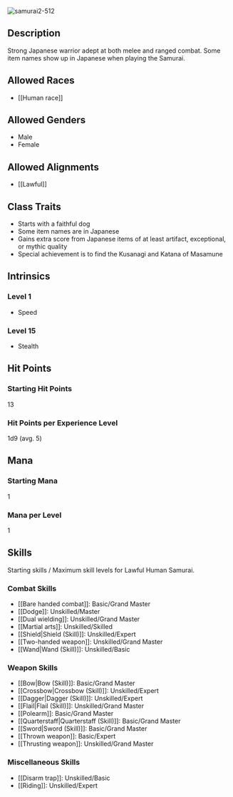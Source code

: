 ![samurai2-512](https://github.com/hyvanmielenpelit/GnollHack/assets/16661034/a71f7fef-a75c-43f1-80eb-afc6b36bb776)

## Description
Strong Japanese warrior adept at both melee and ranged combat. Some item names show up in Japanese when playing the Samurai.

## Allowed Races
- [[Human race]]

## Allowed Genders
- Male
- Female

## Allowed Alignments
- [[Lawful]]

## Class Traits
- Starts with a faithful dog
- Some item names are in Japanese
- Gains extra score from Japanese items of at least artifact, exceptional, or mythic quality
- Special achievement is to find the Kusanagi and Katana of Masamune

## Intrinsics
### Level 1
- Speed

### Level 15
- Stealth

## Hit Points
### Starting Hit Points

13

### Hit Points per Experience Level

1d9 (avg. 5)


## Mana
### Starting Mana

1

### Mana per Level

1


## Skills
Starting skills / Maximum skill levels for Lawful Human Samurai. 

### Combat Skills 
- [[Bare handed combat]]: Basic/Grand Master
- [[Dodge]]: Unskilled/Master
- [[Dual wielding]]: Unskilled/Grand Master
- [[Martial arts]]: Unskilled/Skilled
- [[Shield|Shield (Skill)]]: Unskilled/Expert
- [[Two-handed weapon]]: Unskilled/Grand Master
- [[Wand|Wand (Skill)]]: Unskilled/Basic

### Weapon Skills 
- [[Bow|Bow (Skill)]]: Basic/Grand Master
- [[Crossbow|Crossbow (Skill)]]: Unskilled/Expert 
- [[Dagger|Dagger (Skill)]]: Unskilled/Expert
- [[Flail|Flail (Skill)]]: Unskilled/Grand Master
- [[Polearm]]: Basic/Grand Master
- [[Quarterstaff|Quarterstaff (Skill)]]: Basic/Grand Master
- [[Sword|Sword (Skill)]]: Basic/Grand Master
- [[Thrown weapon]]: Basic/Expert
- [[Thrusting weapon]]: Unskilled/Grand Master

### Miscellaneous Skills 
- [[Disarm trap]]: Unskilled/Basic 
- [[Riding]]: Unskilled/Expert